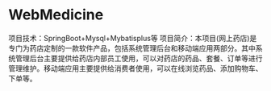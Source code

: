 # WebMedicine
项目技术：SpringBoot+Mysql+Mybatisplus等
项目简介：本项目(网上药店)是专门为药店定制的一款软件产品，包括系统管理后台和移动端应用两部分。其中系统管理后台主要提供给药店内部员工使用，可以对药店的药品、套餐、订单等进行管理维护。移动端应用主要提供给消费者使用，可以在线浏览药品、添加购物车、下单等。
